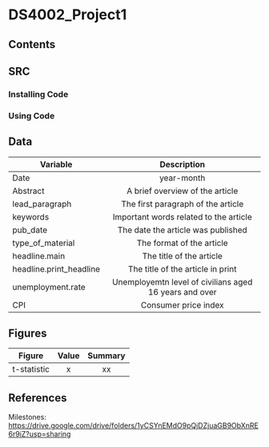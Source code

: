 # DS4002_Project1

## Contents

## SRC
### Installing Code
### Using Code

## Data
| Variable     | Description | 
|--------------|:-----:|
| Date | year-month |        
| Abstract | A brief overview of the article |  
| lead_paragraph | The first paragraph of the article |
| keywords | Important words related to the article |
| pub_date | The date the article was published |
| type_of_material | The format of the article |
| headline.main | The title of the article |
| headline.print_headline | The title of the article in print |
| unemployment.rate | Unemployemtn level of civilians aged 16 years and over |
| CPI | Consumer price index 


## Figures
| Figure     | Value | Summary |
|--------------|:-----:|:-----:|
| t-statistic | x | xx |

## References

Milestones: https://drive.google.com/drive/folders/1yCSYnEMdO9pQjDZjuaGB9ObXnRE6r9iZ?usp=sharing
